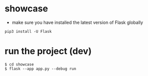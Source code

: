 # showcase

- make sure you have installed the latest version of Flask globally
``` 
pip3 install -U Flask
``` 

# run the project (dev)
```
$ cd showcase
$ flask --app app.py --debug run
```